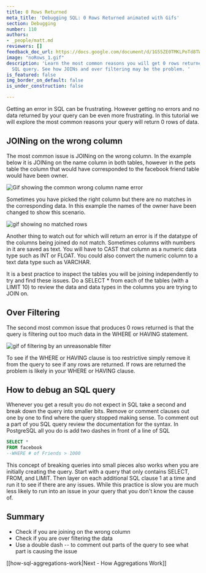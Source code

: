 ```yaml
---
title: 0 Rows Returned
meta_title: 'Debugging SQL: 0 Rows Returned animated with Gifs'
section: Debugging
number: 110
authors:
- _people/matt.md
reviewers: []
feedback_doc_url: https://docs.google.com/document/d/1G55ZE0TMKLPoTd8TWh-t-3BoFDd9HADBjbzVoWHYHMA/edit?usp=sharing
image: "noRows_1.gif"
description: 'Learn the most common reasons you will get 0 rows returned from your
  SQL query. See how JOINs and over filtering may be the problem. '
is_featured: false
img_border_on_default: false
is_under_construction: false

---
```

Getting an error in SQL can be frustrating. However getting no errors and no data returned by your query can be even more frustrating. In this tutorial we will explore the most common reasons your query will return 0 rows of data.

## JOINing on the wrong column

The most common issue is JOINing on the wrong column. In the example below it is JOINing on the name column in both tables, however in the pets table the column that would have corresponded to the facebook friend table would have been owner.

![Gif showing the common wrong column name error](noRows_1.gif)

Sometimes you have picked the right column but there are no matches in the corresponding data. In this example the names of the owner have been changed to show this scenario.

![gif showing no matched rows](noRows_2.gif)

Another thing to watch out for which will return an error is if the datatype of the columns being joined do not match. Sometimes columns with numbers in it are saved as text. You will have to CAST that column as a numeric data type such as INT or FLOAT. You could also convert the numeric column to a text data type such as VARCHAR.

It is a best practice to inspect the tables you will be joining independently to try and find these issues. Do a SELECT * from each of the tables (with a LIMIT 10) to review the data and data types in the columns you are trying to JOIN on.

## Over Filtering

The second most common issue that produces 0 rows returned is that the query is filtering out too much data in the WHERE or HAVING statement.

![gif of filtering by an unreasonable filter](noRows_3.gif)

To see if the WHERE or HAVING clause is too restrictive simply remove it from the query to see if any rows are returned. If rows are returned the problem is likely in your WHERE or HAVING clause.

## How to debug an SQL query

Whenever you get a result you do not expect in SQL take a second and break down the query into smaller bits. Remove or comment clauses out one by one to find where the query stopped making sense. To comment out a part of you SQL query review the documentation for the syntax. In PostgreSQL all you do is add two dashes in front of a line of SQL

```sql
SELECT *
FROM facebook
--WHERE # of Friends > 1000
```

This concept of breaking queries into small pieces also works when you are initially creating the query. Start with a query that only contains SELECT, FROM, and LIMIT. Then layer on each additional SQL clause 1 at a time and run it to see if there are any issues. While this practice is slow you are much less likely to run into an issue in your query that you don't know the cause of.

## Summary

* Check if you are joining on the wrong column
* Check if you are over filtering the data
* Use a double dash -- to comment out parts of the query to see what part is causing the issue

[[how-sql-aggregations-work|Next - How Aggregations Work]]